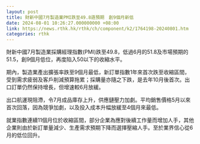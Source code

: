 ```yaml
---
layout: post
title: 財新中國7月製造業PMI跌至49.8遜預期　創9個月新低
date: 2024-08-01 10:26:27.000000000 +08:00
link: https://news.rthk.hk/rthk/ch/component/k2/1764198-20240801.htm
categories: rthk
---
```


財新中國7月製造業採購經理指數(PMI)跌至49.8，低過6月的51.8及市場預期的51.5，創9個月低位，再度陷入50以下的收縮水平。

期內，製造業產出擴張率跌至9個月最低，新訂單指數1年來首次跌至收縮區間，受到需求疲弱及客戶削減預算拖累；採購量亦隨之下跌，是去年10月後首次。出口訂單仍然保持增長，但增速較6月放緩。

出口航運現阻滯，令7月成品庫存上升，供應鏈壓力加劇。平均銷售價格5月以來首次回落，因為競爭加劇，以及投入成本升幅放緩至4個月來最低。

就業指數連續11個月位於收縮區間，部分企業為應對後續工作量而增加人手，其他企業則由於新訂單量減少、生產需求預期下降而選擇壓縮人手。至於業界信心從6月的低位回升。
